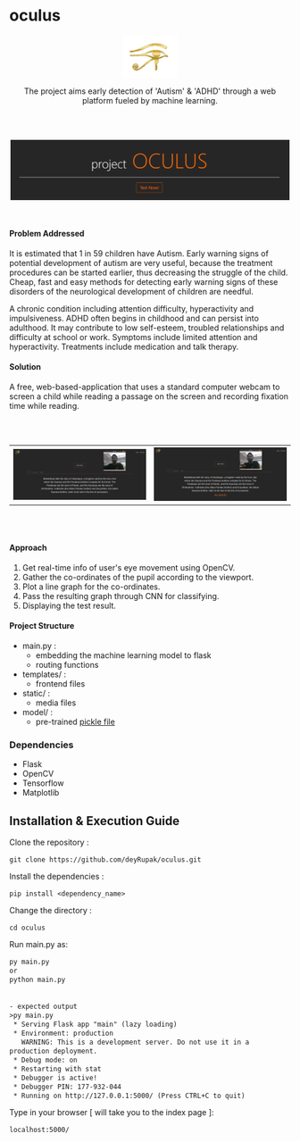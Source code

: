 # oculus
<p align="center">
<img src="./static/logo.png" width="100px" align="center">
</p>

<p align="center">
The project aims early detection of 'Autism' & 'ADHD' through a web platform fueled by machine learning. 
</p>
<br><br>
<p align="center">
<img src="./static/banner.PNG" width="500px" align="center">
</p>
<br>

#### Problem Addressed
It is estimated that 1 in 59 children have Autism. Early warning signs of potential development of autism are very useful, because the treatment procedures can be started earlier, thus decreasing the struggle of the child. Cheap, fast and easy methods for detecting early warning signs of these disorders of the neurological development of children are needful.

A chronic condition including attention difficulty, hyperactivity and impulsiveness. ADHD often begins in childhood and can persist into adulthood. It may contribute to low self-esteem, troubled relationships and difficulty at school or work. Symptoms include limited attention and hyperactivity. Treatments include medication and talk therapy.

#### Solution
A free, web-based-application that uses a standard computer webcam to screen a child while reading a passage on the screen and recording fixation
time while reading.

<br>
<br>

<table align="center">
   <tr>
      <th><img src="./static/before.jpg" width="400px" ></th>
      <th><img src="./static/after.jpg" width="400px" ></th>
   </tr>
</table>

<br>
<br>

#### Approach
1. Get real-time info of user's eye movement using OpenCV.
2. Gather the co-ordinates of the pupil according to the viewport.
3. Plot a line graph for the co-ordinates.
4. Pass the resulting graph through CNN for classifying.
5. Displaying the test result.

#### Project Structure
   - main.py :
      - embedding the machine learning model to flask
      - routing functions
   - templates/ :
      - frontend files
   - static/ :
      - media files
   - model/ :
      - pre-trained [pickle file](https://drive.google.com/file/d/1H8QTCgcqqnCtyf4rBOaC9hyLn2-1RSUZ/view)


### Dependencies
   - Flask
   - OpenCV
   - Tensorflow
   - Matplotlib

## Installation & Execution Guide

Clone the repository :
```
git clone https://github.com/deyRupak/oculus.git
```
Install the dependencies : 
```
pip install <dependency_name>
```

Change the directory : 
```
cd oculus
```
Run main.py as:
```
py main.py
or
python main.py


- expected output
>py main.py
 * Serving Flask app "main" (lazy loading)
 * Environment: production
   WARNING: This is a development server. Do not use it in a production deployment.
 * Debug mode: on
 * Restarting with stat
 * Debugger is active!
 * Debugger PIN: 177-932-044
 * Running on http://127.0.0.1:5000/ (Press CTRL+C to quit)
```
Type in your browser [ will take you to the index page ]:
```
localhost:5000/
```
